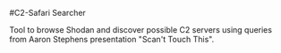 #C2-Safari Searcher

Tool to browse Shodan and discover possible C2 servers using queries from Aaron Stephens presentation "Scan't Touch This".
